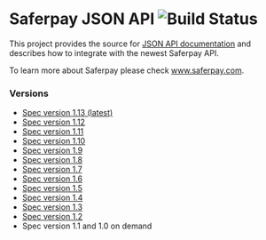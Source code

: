 # Saferpay JSON API ![Build Status](https://travis-ci.com/saferpay/jsonapi.svg?branch=master "Build Status") 

This project provides the source for [JSON API documentation](http://saferpay.github.io/jsonapi) and describes how to integrate with the newest Saferpay API.

To learn more about Saferpay please check www.saferpay.com.

### Versions

* [Spec version 1.13 (latest)](http://saferpay.github.io/jsonapi)
* [Spec version 1.12](http://saferpay.github.io/jsonapi/1.12)
* [Spec version 1.11](http://saferpay.github.io/jsonapi/1.11)
* [Spec version 1.10](http://saferpay.github.io/jsonapi/1.10)
* [Spec version 1.9](http://saferpay.github.io/jsonapi/1.9)
* [Spec version 1.8](http://saferpay.github.io/jsonapi/1.8)
* [Spec version 1.7](http://saferpay.github.io/jsonapi/1.7)
* [Spec version 1.6](http://saferpay.github.io/jsonapi/1.6)
* [Spec version 1.5](http://saferpay.github.io/jsonapi/1.5)
* [Spec version 1.4](http://saferpay.github.io/jsonapi/1.4)
* [Spec version 1.3](http://saferpay.github.io/jsonapi/1.3)
* [Spec version 1.2](http://saferpay.github.io/jsonapi/1.2)
* Spec version 1.1 and 1.0 on demand
